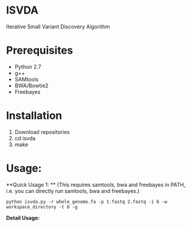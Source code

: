 # ISVDA
Iterative Small Variant Discovery Algorithm
# Prerequisites
- Python 2.7
- g++
- SAMtools
- BWA/Bowtie2
- Freebayes
# Installation
1. Download repositories
2. cd isvda
3. make
# Usage:
**Quick Usage 1: **
(This requires samtools, bwa and freebayes in PATH, i.e. you can directly run samtools, bwa and freebayes.)

```
python isvda.py -r whole_genome.fa -p 1.fastq 2.fastq -i 6 -w workspace_directory -t 8 -g
```

**Detail Usage:**

```

```